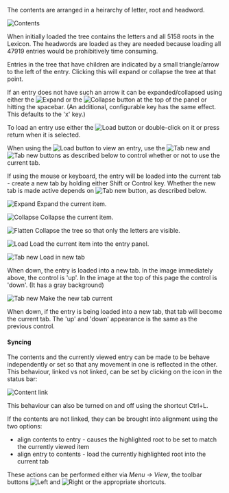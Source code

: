 The contents are arranged in a heirarchy of letter, root and headword.

![Contents](/images/contents.png)

When initially loaded the tree contains the letters and all 5158 roots in the Lexicon. The headwords are loaded as they are needed because loading all 47919 entries would be prohibitively time consuming.

Entries in the tree that have children are indicated by a small triangle/arrow to the left of the entry. Clicking this will expand or collapse the tree at that point.

If an entry does not have such an arrow it can be expanded/collapsed using either the ![Expand](/images/list-add-15.png) or the ![Collapse](/images/list-remove-15.png)  button at the top of the panel or hitting the spacebar. (An additional, configurable key has the same effect. This defaults to the 'x' key.)

To load an entry use either the ![Load](/images/quickopen-15.png) button or double-click on it or press return when it is selected.

When using the ![Load](/images/quickopen-15.png) button to view an entry, use the ![Tab new](/images/tab-new-15.png) and ![Tab new](/images/tab-new-background-15.png) buttons as described below to control whether or not to use the current tab.

If using the mouse or keyboard, the entry will be loaded into the current tab - create a new tab by holding either Shift or Control key. Whether the new tab is made active depends on ![Tab new](/images/tab-new-background-15.png) button, as described below.


![Expand](/images/list-add-15.png) Expand the current item.

![Collapse](/images/list-remove-15.png) Collapse the current item.

![Flatten](/images/view-calendar-list-15.png) Collapse the tree so that only the letters are visible.

![Load](/images/quickopen-15.png) Load the current item into the entry panel.

![Tab new](/images/tab-new-15.png) Load in new tab

When down, the entry is loaded into a new tab. In the image immediately above, the control is 'up'. In the image at the top of this page the control is 'down'. (It has a gray background)

![Tab new](/images/tab-new-background-15.png) Make the new tab current

When down, if the entry is being loaded into a new tab, that tab will become the current tab. The 'up' and 'down' appearance is the same as the previous control.

#### Syncing

The contents and the currently viewed entry can be made to be behave independently or set so that any movement in one is reflected in the other. This behaviour, linked vs not linked, can be set by clicking on the icon in the status bar:

![Content link](/images/contentlinking.png)

This behaviour can also be turned on and off using the shortcut Ctrl+L.

If the contents are not linked, they can be brought into alignment using the two options:

+ align contents to entry  - causes the highlighted root to be set to match the currently viewed item
+ align entry to contents  - load the currently highlighted root into the current tab

These actions can be performed either via  *Menu -> View*, the toolbar buttons ![Left](/images/arrow-forward-15.png) and ![Right](/images/arrow-back-15.png) or the appropriate shortcuts.

<!--
![Expand root](/images/expandroot.png)


An "expand" arrow will only be visible to the left of a root if it is being, or has been, displayed in the current session. If no expand arrow is visible a root may be expanded by pressing the spacebar when the root is selected (shown by a blue blackground). To select a root without loading it, single click on the root.

To move between roots with the keyboard, use the  up/down arrows or the 'w' and 's' keys. To expand/contract a root use the spacebar or the 'x' key.  (By default, see [contents options](../options/options_contents.md)).



To switch focus between contents and entry using the keyboard there are two shortcuts : to focus on the contents Ctrl+M,C , Ctrl+M,E to focus on the entry. (For a list of shortcuts see [here](../options/options_shortcuts.md).)
-->

